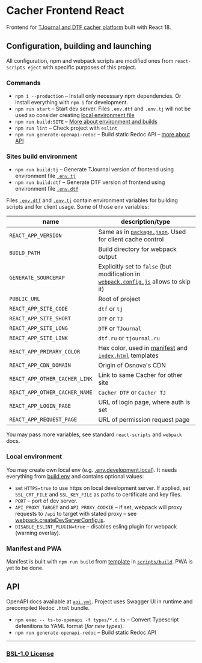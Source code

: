 # Cacher Frontend React

Frontend for [TJournal and DTF cacher platform](https://cacher.serguun42.ru) built with React 18.

## Configuration, building and launching

All configuration, npm and webpack scripts are modified ones from `react-scripts eject` with specific purposes of this project.

### Commands

- `npm i --production` – Install only necessary npm dependencies. Or install everything with `npm i` for development.
- `npm run start` – Start dev server. Files `.env.dtf` and `.env.tj` will not be used so consider creating [local environment file](#local-environment)
- `npm run build:SITE` – [More about environment and builds](#sites-build-environment)
- `npm run lint` – Check project with `eslint`
- `npm run generate-openapi-redoc` – Build static Redoc API – [more about API](#api)

### Sites build environment

- `npm run build:tj` – Generate TJournal version of frontend using environment file [`.env.tj`](./.env.tj)
- `npm run build:dtf` – Generate DTF version of frontend using environment file [`.env.dtf`](./.env.dtf)

Files [`.env.dtf`](./.env.dtf) and [`.env.tj`](./.env.tj) contain environment variables for building scripts and for client usage. Some of those env variables:

| name                          | description/type                                                                                                        |
| ----------------------------- | ----------------------------------------------------------------------------------------------------------------------- |
| `REACT_APP_VERSION`           | Same as in [`package.json`](./package.json). Used for client cache control                                              |
| `BUILD_PATH`                  | Build directory for webpack output                                                                                      |
| `GENERATE_SOURCEMAP`          | Explicitly set to `false` (but modification in [`webpack.config.js`](./config/webpack.config.js#L32) allows to skip it) |
| `PUBLIC_URL`                  | Root of project                                                                                                         |
| `REACT_APP_SITE_CODE`         | `dtf` or `tj`                                                                                                           |
| `REACT_APP_SITE_SHORT`        | `DTF` or `TJ`                                                                                                           |
| `REACT_APP_SITE_LONG`         | `DTF` or `TJournal`                                                                                                     |
| `REACT_APP_SITE_LINK`         | `dtf.ru` or `tjournal.ru`                                                                                               |
| `REACT_APP_PRIMARY_COLOR`     | Hex color, used in [manifest](./config/manifest.template.json) and [`index.html`](./public/index.html) templates        |
| `REACT_APP_CDN_DOMAIN`        | Origin of Osnova's CDN                                                                                                  |
| `REACT_APP_OTHER_CACHER_LINK` | Link to same Cacher for other site                                                                                      |
| `REACT_APP_OTHER_CACHER_NAME` | `Cacher DTF` or `Cacher TJ`                                                                                             |
| `REACT_APP_LOGIN_PAGE`        | URL of login page, where auth is set                                                                                    |
| `REACT_APP_REQUEST_PAGE`      | URL of permission request page                                                                                          |

You may pass more variables, see standard `react-scripts` and `webpack` docs.

### Local environment

You may create own local env (e.g. [.env.development.local](./.env.development.local)). It needs everything from [build env](#sites-build-environment) and contains optional values:

- set `HTTPS=true` to use https on local development server. If applied, set `SSL_CRT_FILE` and `SSL_KEY_FILE` as paths to certificate and key files.
- `PORT` – port of dev server.
- `API_PROXY_TARGET` and `API_PROXY_COOKIE` – if set, webpack will proxy requests to `/api` to target with stated proxy – see [webpack.createDevServerConfig.js](./config/webpack.createDevServerConfig.js#L78).
- `DISABLE_ESLINT_PLUGIN=true` – disables esling plugin for webpack (warning overlay).

### Manifest and PWA

Manifest is built with `npm run build` from [template](./config/manifest.template.json) in [`scripts/build`](./scripts/build.js#L213). PWA is yet to be done.

## API

OpenAPI docs available at [`api.yml`](./public/docs/api.yml). Project uses Swagger UI in runtime and precompiled Redoc `.html` bundle.

- `npm exec -- ts-to-openapi -f types/*.d.ts` – Convert Typescript defenitions to YAML format (*for new types*).
- `npm run generate-openapi-redoc` – Build static Redoc API

---

### [BSL-1.0 License](./LICENSE)
